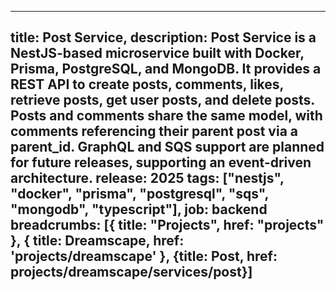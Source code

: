 ---
  title: Post Service,
  description: Post Service is a NestJS-based microservice built with Docker, Prisma, PostgreSQL, and MongoDB. It provides a REST API to create posts, comments, likes, retrieve posts, get user posts, and delete posts. Posts and comments share the same model, with comments referencing their parent post via a parent_id. GraphQL and SQS support are planned for future releases, supporting an event-driven architecture.
  release: 2025
  tags: ["nestjs", "docker", "prisma", "postgresql", "sqs", "mongodb", "typescript"],
  job: backend
  breadcrumbs: [{ title: "Projects", href: "projects" }, { title: Dreamscape, href: 'projects/dreamscape' }, {title: Post, href: projects/dreamscape/services/post}]
  ---
